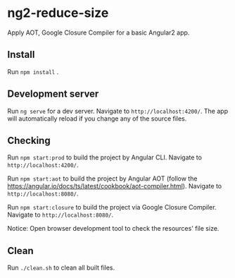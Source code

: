 # ng2-reduce-size

Apply AOT, Google Closure Compiler for a basic Angular2 app.

## Install

Run `npm install` .

## Development server

Run `ng serve` for a dev server. Navigate to `http://localhost:4200/`. The app will automatically reload if you change any of the source files.

## Checking

Run `npm start:prod` to build the project by Angular CLI. Navigate to `http://localhost:4200/`.

Run `npm start:aot` to build the project by Angular AOT (follow the https://angular.io/docs/ts/latest/cookbook/aot-compiler.html). Navigate to `http://localhost:8080/`.

Run `npm start:closure` to build the project via Google Closure Compiler. Navigate to `http://localhost:8080/`.

Notice: Open browser development tool to check the resources' file size.

## Clean

Run `./clean.sh` to clean all built files.